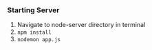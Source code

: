 ### Starting Server
1.  Navigate to node-server directory in terminal
2.  `npm install`
3.  `nodemon app.js`